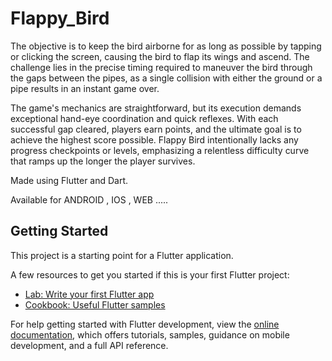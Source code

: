 # Flappy_Bird 

The objective is to keep the bird airborne for as long as possible by tapping or clicking the screen, causing the bird to flap its wings and ascend. The challenge lies in the precise timing required to maneuver the bird through the gaps between the pipes, as a single collision with either the ground or a pipe results in an instant game over.

The game's mechanics are straightforward, but its execution demands exceptional hand-eye coordination and quick reflexes. With each successful gap cleared, players earn points, and the ultimate goal is to achieve the highest score possible. Flappy Bird intentionally lacks any progress checkpoints or levels, emphasizing a relentless difficulty curve that ramps up the longer the player survives.

Made using Flutter and Dart.

Available for ANDROID , IOS , WEB .....


## Getting Started

This project is a starting point for a Flutter application.

A few resources to get you started if this is your first Flutter project:

- [Lab: Write your first Flutter app](https://docs.flutter.dev/get-started/codelab)
- [Cookbook: Useful Flutter samples](https://docs.flutter.dev/cookbook)

For help getting started with Flutter development, view the
[online documentation](https://docs.flutter.dev/), which offers tutorials,
samples, guidance on mobile development, and a full API reference.
